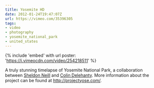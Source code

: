 ```yaml
---
title: Yosemite HD
date: 2012-01-24T19:47:07Z
url: https://vimeo.com/35396305
tags:
- video
- photography
- yosemite_national_park
- united_states
---
```

{% include 'embed' with url
  poster: 'https://i.vimeocdn.com/video/254218511'
%}

A truly stunning timelapse of Yosemite National Park, a collaboration between [Sheldon Neill][1] and [Colin Delehanty][2]. More information about the project can be found at <http://projectyose.com/>.

[1]: http://sheldonneill.com/
[2]: http://cdelehanty.com/
